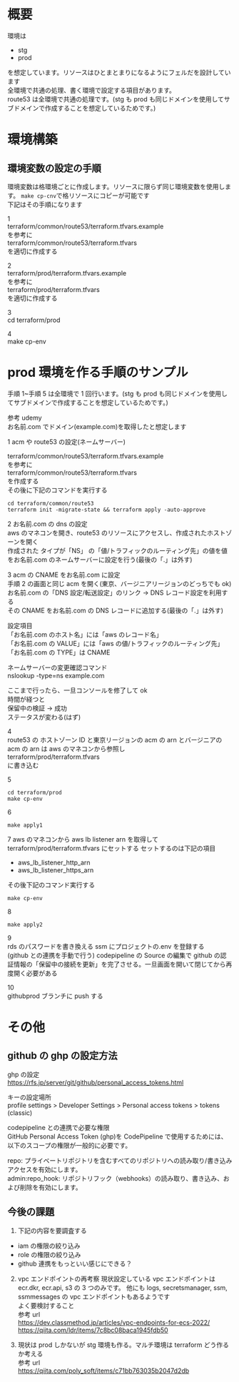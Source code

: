 # 概要

環境は

- stg
- prod

を想定しています。リソースはひとまとまりになるようにフェルだを設計しています  
全環境で共通の処理、書く環境で設定する項目があります。  
route53 は全環境で共通の処理です。(stg も prod も同じドメインを使用してサブドメインで作成することを想定しているためです。)

# 環境構築

## 環境変数の設定の手順

環境変数は格環境ごとに作成します。リソースに限らず同じ環境変数を使用します。
`make cp-cnv`で格リソースにコピーが可能です  
下記はその手順になります

1  
terraform/common/route53/terraform.tfvars.example  
を参考に  
terraform/common/route53/terraform.tfvars  
を適切に作成する

2  
terraform/prod/terraform.tfvars.example  
を参考に  
terraform/prod/terraform.tfvars  
を適切に作成する

3  
cd terraform/prod

4  
make cp-env

# prod 環境を作る手順のサンプル

手順 1~手順 5 は全環境で 1 回行います。(stg も prod も同じドメインを使用してサブドメインで作成することを想定しているためです。)

参考 udemy  
お名前.com でドメイン(example.com)を取得したと想定します

1 acm や route53 の設定(ネームサーバー)

terraform/common/route53/terraform.tfvars.example  
を参考に  
terraform/common/route53/terraform.tfvars  
を作成する  
その後に下記のコマンドを実行する

```
cd terraform/common/route53
terraform init -migrate-state && terraform apply -auto-approve
```

2 お名前.com の dns の設定  
aws のマネコンを開き、route53 のリソースにアクセスし、作成されたホストゾーンを開く  
作成された タイプが「NS」 の「値/トラフィックのルーティング先」の値を値をお名前.com のネームサーバーに設定を行う(最後の「.」は外す)

3 acm の CNAME をお名前.com に設定  
手順 2 の画面と同じ
acm を開く(東京、バージニアリージョンのどっちでも ok)  
お名前.com の「DNS 設定/転送設定」のリンク -> DNS レコード設定を利用する  
その CNAME をお名前.com の DNS レコードに追加する(最後の「.」は外す)

設定項目  
「お名前.com のホスト名」には「aws のレコード名」  
「お名前.com の VALUE」には「aws の値/トラフィックのルーティング先」  
「お名前.com の TYPE」は CNAME

ネームサーバーの変更確認コマンド  
nslookup -type=ns example.com

ここまで行ったら、一旦コンソールを修了して ok  
時間が経つと  
保留中の検証 -> 成功  
ステータスが変わる(はず)

4  
route53 の ホストゾーン ID と東京リージョンの acm の arn とバージニアの acm の arn は aws のマネコンから参照し  
terraform/prod/terraform.tfvars  
に書き込む

5

```
cd terraform/prod
make cp-env
```

6

```
make apply1
```

7
aws のマネコンから aws lb listener arn を取得して terraform/prod/terraform.tfvars にセットする
セットするのは下記の項目

- aws_lb_listener_http_arn
- aws_lb_listener_https_arn

その後下記のコマンド実行する

```
make cp-env
```

8

```
make apply2
```

9  
rds のパスワードを書き換える
ssm にプロジェクトの.env を登録する  
(github との連携を手動で行う)
codepipeline の Source の編集で github の認証情報の「保留中の接続を更新」を完了させる。一旦画面を開いて閉じてから再度開く必要がある

10  
githubprod ブランチに push する

# その他

## github の ghp の設定方法

ghp の設定  
https://rfs.jp/server/git/github/personal_access_tokens.html

キーの設定場所  
profile settings > Developer Settings > Personal access tokens > tokens (classic)

codepipeline との連携で必要な権限  
GitHub Personal Access Token (ghp)を CodePipeline で使用するためには、以下のスコープの権限が一般的に必要です。

repo: プライベートリポジトリを含むすべてのリポジトリへの読み取り/書き込みアクセスを有効にします。  
admin:repo_hook: リポジトリフック（webhooks）の読み取り、書き込み、および削除を有効にします。

## 今後の課題

1.  下記の内容を要調査する

- iam の権限の絞り込み
- role の権限の絞り込み
- github 連携をもっといい感じにできる？

2. vpc エンドポイントの再考察
   現状設定している vpc エンドポイントは ecr.dkr, ecr.api, s3 の 3 つのみです。 他にも logs, secretsmanager, ssm, ssmmessages の vpc エンドポイントもあるようです  
   よく要検討すること  
   参考 url  
   https://dev.classmethod.jp/articles/vpc-endpoints-for-ecs-2022/  
   https://qiita.com/ldr/items/7c8bc08baca1945fdb50

3. 現状は prod しかないが stg 環境も作る。マルチ環境は terraform どう作るか考える  
   参考 url  
   https://qiita.com/poly_soft/items/c71bb763035b2047d2db

